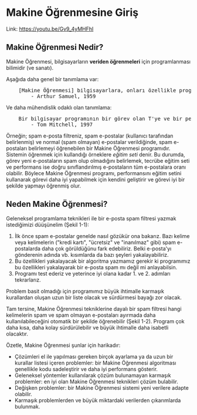 # Makine Öğrenmesine Giriş

Link: https://youtu.be/Gv9_4yMHFhI

## Makine Öğrenmesi Nedir?

Makine Öğrenmesi, bilgisayarların **veriden öğrenmeleri** için programlanması bilimidir (ve sanatı). <br>

Aşağıda daha genel bir tanımlama var:
<pre>
    [Makine Öğrenmesi] bilgisayarlara, onları özellikle programlamadan, öğrenme yeteneği veren çalışma alanıdır.
        - Arthur Samuel, 1959
</pre>

Ve daha mühendislik odaklı olan tanımlama:
<pre>
    Bir bilgisayar programının bir görev olan T'ye ve bir performans ölçütü olan P'ye bağlı olarak E tecrübesinden öğrendiiği söylenir, eğer performansı E tecrübesi ile gelişiyorsa.
        - Tom Mitchell, 1997
</pre>

Örneğin; spam e-posta filtreniz, spam e-postalar (kullanıcı tarafından belirlenmiş) ve normal (spam olmayan) e-postalar verildiğinde, spam e-postaları belirlemeyi öğrenebilen bir Makine Öğrenmesi programıdır. Sistemin öğrenmek için kullandığı örneklere *eğitim seti* denir. Bu durumda, görev yeni e-postaların spam olup olmadığını belirlemek, tecrübe eğitim seti ve performans ise doğru sınıflandırılmış e-postaların tüm e-postalara oranı olabilir. Böylece Makine Öğrenmesi programı, performansını eğitim setini kullanarak görevi daha iyi yapabilmek için kendini geliştirir ve görevi iyi bir şekilde yapmayı öğrenmiş olur.

## Neden Makine Öğrenmesi?

Geleneksel programlama teknikleri ile bir e-posta spam filtresi yazmak istediğimizi düüşünelim (Şekil 1-1): <br>

1. İlk önce spam e-postalar genelde nasıl gözükür ona bakarız. Bazı kelime veya kelimelerin ("kredi kartı", "ücretsiz" ve "inanılmaz" gibi) spam e-postalarda daha çok görüldüğünu fark edebiliriz. Belki e-posta'yı gönderenin adında vb. kısımlarda da bazı şeyleri yakalayabiliriz.
2. Bu özellikleri yakalayacak bir algoritma yazmamız gerekir ki programımız bu özellikleri yakalayarak bir e-posta spam mı değil mi anlayabilsin.
3. Programı test ederiz ve yeterince iyi olana kadar 1. ve 2. adımları tekrarlarız.


Problem basit olmadığı için programımız büyük ihtimalle karmaşık kurallardan oluşan uzun bir liste olacak ve sürdürmesi bayağı zor olacak. <br>

Tam tersine, Makine Öğrenmesi tekniklerine dayalı bir spam filtresi hangi kelimelerin spam ve spam olmayan e-postaları ayırmada daha kullanılabileceğini otomatik bir şekilde öğrenebilir (Şekil 1-2). Program çok daha kısa, daha kolay sürdürülebilir ve büyük ihtimalle daha isabetli olacaktır.

Özetle, Makine Öğrenmesi şunlar için harikadır:
- Çözümleri el ile yapılması gereken birçok ayarlama ya da uzun bir kurallar listesi içeren problemler: bir Makine Öğrenmesi algoritması genellikle kodu sadeleştirir ve daha iyi performans gösterir.
- Geleneksel yöntemler kullanılarak çözüm bulunamayan karmaşık problemler: en iyi olan Makine Öğrenmesi teknikleri çözüm bulabilir.
- Değişken problemler: bir Makine Öğrenmesi sistemi yeni verilere adapte olabilir.
- Karmaşık problemlerden ve büyük miktardaki verilerden çıkarımlarda bulunmak.
